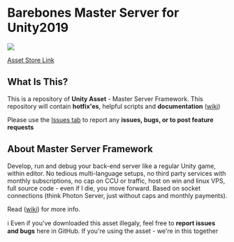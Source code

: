 # Barebones Master Server for Unity2019

[![](http://i.imgur.com/9SrutM0.png)](https://www.assetstore.unity3d.com/#!/content/71391)

[Asset Store Link](https://www.assetstore.unity3d.com/#!/content/71391)

## What Is This?

This is a repository of **Unity Asset** - Master Server Framework. This repository will contain **hotfix'es**, helpful scripts and **documentation** ([wiki](https://github.com/alvyxaz/barebones-masterserver/wiki))

Please use the [Issues tab](https://github.com/alvyxaz/barebones-masterserver/issues) to report any **issues, bugs, or to post feature requests**

## About Master Server Framework

Develop, run and debug your back-end server like a regular Unity game, within editor. No tedious multi-language setups, no third party services with monthly subscriptions, no cap on CCU or traffic, host on win and linux VPS, full source code - even if I die, you move forward. Based on socket connections (think Photon Server, just without caps and monthly payments).

Read ([wiki](https://github.com/alvyxaz/barebones-masterserver/wiki)) for more info.

:information_source: Even if you've downloaded this asset illegaly, feel free to **report issues and bugs** here in GitHub. If you're using the asset - we're in this together
